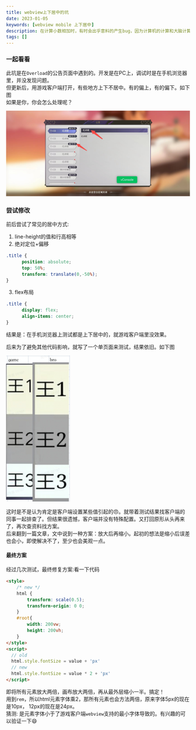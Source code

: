 ```yaml
---
title: webview上下居中的坑
date: 2023-01-05
keywords: [webview mobile 上下居中]
description: 在计算小数相加时，有时会出乎意料的产生bug，因为计算机的计算和大脑计算并不一样
tags: []
---
```



### 一起看看

此坑是在`Overload`的公告页面中遇到的。开发是在PC上，调试时是在手机浏览器里，并没发现问题。  
但更新后，用游戏客户端打开，有些地方上下不居中。有的偏上，有的偏下。如下图  
如果是你，你会怎么处理呢？


![](../image/verticalCenter/1.jpeg)

### 尝试修改

前后尝试了常见的居中方式: 
1. line-height的值和行高相等  
2. 绝对定位+偏移  
```css
.title {  
      position: absolute;
      top: 50%;
      transform: translate(0,-50%);
}
```

3. flex布局  
```css
.title {
      display: flex;
      align-items: center;
}
```

结果是：在手机浏览器上测试都是上下居中的，就游戏客户端里没效果。

后来为了避免其他代码影响，就写了一个单页面来测试，结果依旧。如下图   

<img src=../image/verticalCenter/2.jpeg  style="height:400px" />   


这时是不是认为肯定是客户端设置某些值引起的😠。就带着测试结果找客户端的同事一起排查了。但结果很遗憾，客户端并没有特殊配置。又打回原形从头再来了，再次查资料找方案。  
后来翻到一篇文章，文中说到一种方案：放大后再缩小。起初的想法是缩小后误差也会小，即使解决不了，至少也会美观一点。

#### 最终方案

经过几次测试，最终修复方案:看一下代码
```html
<style>
    /* new */
    html {
        transform: scale(0.5);
        transform-origin: 0 0;
    }
    #root{
        width: 200vw;
        height: 200vh;
    }
</style>
<script>
  // old
  html.style.fontSize = value + 'px'
  // new
  html.style.fontSize = value * 2 + 'px'
</script>
```
即将所有元素放大两倍，画布放大两倍，再从最外层缩小一半。搞定！  
用到`rem`，所以html元素字体乘2，那所有元素也会方法两倍，原来字体5px的现在是10px，
12px的现在是24px。  
猜测: 是元素字体小于了游戏客户端`webview`支持的最小字体导致的。有兴趣的可以验证一下😄